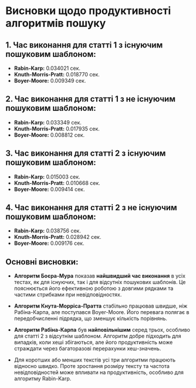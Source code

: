 # Висновки щодо продуктивності алгоритмів пошуку

## 1. Час виконання для статті 1 з існуючим пошуковим шаблоном:
- **Rabin-Karp:** 0.034021 сек.
- **Knuth-Morris-Pratt:** 0.018770 сек.
- **Boyer-Moore:** 0.009349 сек.

## 2. Час виконання для статті 1 з не існуючим пошуковим шаблоном:
- **Rabin-Karp:** 0.033349 сек.
- **Knuth-Morris-Pratt:** 0.017935 сек.
- **Boyer-Moore:** 0.008812 сек.

## 3. Час виконання для статті 2 з існуючим пошуковим шаблоном:
- **Rabin-Karp:** 0.015003 сек.
- **Knuth-Morris-Pratt:** 0.010668 сек.
- **Boyer-Moore:** 0.009414 сек.

## 4. Час виконання для статті 2 з не існуючим пошуковим шаблоном:
- **Rabin-Karp:** 0.038756 сек.
- **Knuth-Morris-Pratt:** 0.028942 сек.
- **Boyer-Moore:** 0.009176 сек.

## Основні висновки:
- **Алгоритм Боєра-Мура** показав **найшвидший час виконання** в усіх тестах, як для існуючих, так і для відсутніх пошукових шаблонів. Це пояснюється його ефективною роботою з довгими рядками та частими стрибками при невідповідностях.
  
- **Алгоритм Кнута-Морріса-Пратта** стабільно працював швидше, ніж Рабіна-Карпа, але поступався Boyer-Moore. Його перевага полягає в передобчисленні підрядка, що зменшує кількість порівнянь.
  
- **Алгоритм Рабіна-Карпа** був **найповільнішим** серед трьох, особливо для статті 2 з відсутнім шаблоном. Алгоритм добре підходить для випадків, коли хеші збігаються, але його продуктивність може страждати через багаторазові перерахунки хеш-значень.
  
- Для коротших або менших текстів усі три алгоритми працюють відносно швидко. Проте зростання розміру тексту та частота невідповідностей може впливати на продуктивність, особливо для алгоритму Rabin-Karp.